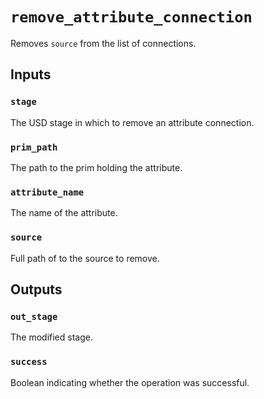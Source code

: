# `remove_attribute_connection`

Removes `source` from the list of connections.

## Inputs

### `stage`
The USD stage in which to remove an attribute connection. 

### `prim_path`
The path to the prim holding the attribute. 

### `attribute_name`
The name of the attribute. 

### `source`
Full path of to the source to remove. 

## Outputs

### `out_stage`
The modified stage. 

### `success`
Boolean indicating whether the operation was successful. 
